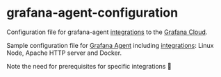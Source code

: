 # grafana-agent-configuration
Configuration file for grafana-agent [integrations](https://grafana.com/docs/grafana-cloud/data-configuration/integrations) to the [Grafana Cloud](https://grafana.com/products/cloud/).

Sample configuration file for [Grafana Agent](https://grafana.com/docs/grafana-cloud/data-configuration/agent/) including [integrations](https://grafana.com/docs/grafana-cloud/data-configuration/integrations/integration-reference/): Linux Node, Apache HTTP server and Docker.

Note the need for prerequisites for specific integrations :beer:
